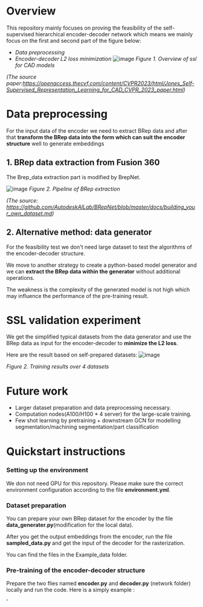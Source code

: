 # **Overview**

This repository mainly focuses on proving the feasibility of the self-supervised hierarchical encoder-decoder network which means we mainly focus on the first and second part of the figure below:
- *Data preprocessing*
- *Encoder-decoder L2 loss minimization*
![image](https://github.com/user-attachments/assets/528f34d8-9f0e-4bac-86e6-a8b925c73020)
*Figure 1. Overview of ssl for CAD models*

*(The source paper:https://openaccess.thecvf.com/content/CVPR2023/html/Jones_Self-Supervised_Representation_Learning_for_CAD_CVPR_2023_paper.html)*

# **Data preprocessing**

For the input data of the encoder we need to extract BRep data and after that **transform the BRep data into the form which can suit the encoder structure** well to generate embeddings

## **1. BRep data extraction from Fusion 360**

The Brep_data extraction part is modified by BrepNet.

![image](https://github.com/user-attachments/assets/31ed605b-fd09-4953-ad74-292974f4b308)
*Figure 2. Pipeline of BRep extraction*

*(The source: https://github.com/AutodeskAILab/BRepNet/blob/master/docs/building_your_own_dataset.md)*

## **2. Alternative method: data generator**

For the feasibility test we don't need large dataset to test the algorithms of the encoder-decoder structure.

We move to another strategy to create a python-based model generator and we can **extract the BRep data within the generator** without additional operations.

The weakness is the complexity of the generated model is not high which may influence the performance of the pre-training result.


# **SSL validation experiment**
We get the simplified typical datasets from the data generator and use the BRep data as input for the encoder-decoder to **minimize the L2 loss**.

Here are the result based on self-prepared datasets:
![image](https://github.com/user-attachments/assets/ca29a498-d4e0-4492-8b57-ad4b48e380c0)

*Figure 2. Training results over 4 datasets*

# **Future work**
- Larger dataset preparation and data preprocessing necessary.
- Computation nodes(A100/H100 * 4 server) for the large-scale training.
- Few shot learning by pretraining + downstream GCN for modelling segmentation/machining segmentation/part classification



# **Quickstart instructions**

### **Setting up the environment**

We don not need GPU for this repository. Please make sure the correct environment configuration according to the file **environment.yml**.

### **Dataset preparation**

You can prepare your own BRep dataset for the encoder by the file **data_generater.py**(modification for the local data).

After you get the output embeddings from the encoder, run the file **sampled_data.py** and get the input of the decoder for the rasterization.

You can find the files in the Example_data folder.

### **Pre-training of the encoder-decoder structure**

Prepare the two flies named **encoder.py** and **decoder.py** (network folder) locally and run the code. Here is a simply example :

'


